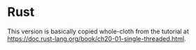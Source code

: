 # Rust

This version is basically copied whole-cloth from the tutorial at https://doc.rust-lang.org/book/ch20-01-single-threaded.html.
